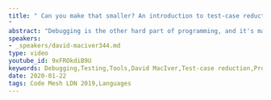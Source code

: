 ```yaml
---
title: " Can you make that smaller? An introduction to test-case reduction
"
abstract: "Debugging is the other hard part of programming, and it's made much harder when your only means of reproducing the bug is large and complicated. Often the easiest way to get to the bottom of the problem is to take your large, complicated, example and gradually replace it with a smaller, simpler, one that more clearly demonstrates the problem. That's called test-case reduction, and it's pretty boring to do by hand, so we have automatic tools called test-case reducers to do it for us."
speakers:
- _speakers/david-maciver344.md
type: video
youtube_id: 9xFROkdiB9U
keywords: Debugging,Testing,Tools,David MacIver,Test-case reduction,Programming,Programming languages,Code Mesh LDN
date: 2020-01-22
tags: Code Mesh LDN 2019,Languages
---
```

